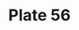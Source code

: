 ---
pid: '56'
an: '6'
title: Plate 56
rev_year: 
_date: '1797'
caption: Cheveux à la Caracalla, Sac à ouvrage, appellé Balantine, Sandales
translation: Hair in the Caracalla style, work/utility pocket, called Balantine (balantine
  also means pocket with tassels and chords), sandals
student: Avery Schroeder
keywords: "[ Sac à ouvrage, Balantine ]"
permalink: /plates/56
layout: plate-page
---